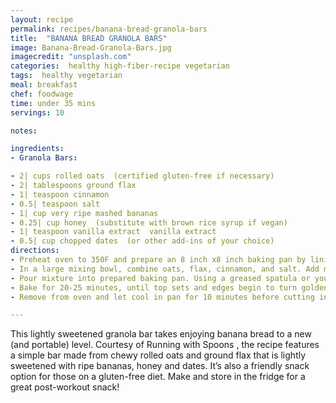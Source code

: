 ```yaml
---
layout: recipe
permalink: recipes/banana-bread-granola-bars
title:  "BANANA BREAD GRANOLA BARS"
image: Banana-Bread-Granola-Bars.jpg
imagecredit: "unsplash.com"
categories:  healthy high-fiber-recipe vegetarian
tags:  healthy vegetarian
meal: breakfast
chef: foodwage
time: under 35 mins
servings: 10

notes:

ingredients:
- Granola Bars:

- 2| cups rolled oats  (certified gluten-free if necessary)
- 2| tablespoons ground flax
- 1| teaspoon cinnamon
- 0.5| teaspoon salt
- 1| cup very ripe mashed bananas
- 0.25| cup honey  (substitute with brown rice syrup if vegan)
- 1| teaspoon vanilla extract  vanilla extract
- 0.5| cup chopped dates  (or other add-ins of your choice)
directions:
- Preheat oven to 350F and prepare an 8 inch x8 inch baking pan by lining it with a sheet of aluminum foil, leaving a few inches of overhang on the sides to allow for easy removal. Grease the foil with cooking spray or oil and set aside.
- In a large mixing bowl, combine oats, flax, cinnamon, and salt. Add mashed bananas, honey, and vanilla, mixing until fully combined. Fold in dates.
- Pour mixture into prepared baking pan. Using a greased spatula or your hands, spread the mixture evenly in the pan, pressing down firmly.
- Bake for 20-25 minutes, until top sets and edges begin to turn golden brown.
- Remove from oven and let cool in pan for 10 minutes before cutting into bars with a sharp knife.

---
```


This lightly sweetened granola bar takes enjoying banana bread to a new (and portable) level. Courtesy of Running with Spoons , the recipe features a simple bar made from chewy rolled oats and ground flax that is lightly sweetened with ripe bananas, honey and dates. It’s also a friendly snack option for those on a gluten-free diet. Make and store in the fridge for a great post-workout snack!